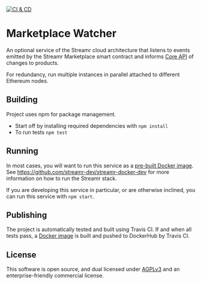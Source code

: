 [![CI & CD](https://github.com/streamr-dev/streamr-ethereum-watcher/actions/workflows/ci-cd.yaml/badge.svg)](https://github.com/streamr-dev/streamr-ethereum-watcher/actions/workflows/ci-cd.yaml)

# Marketplace Watcher
An optional service of the Streamr cloud architecture that listens to events emitted by the Streamr Marketplace smart
contract and informs [Core API](https://github.com/streamr-dev/core-api) of changes to products.

For redundancy, run multiple instances in parallel attached to different Ethereum nodes.

## Building
Project uses npm for package management.

- Start off by installing required dependencies with `npm install`
- To run tests `npm test`

## Running
In most cases, you will want to run this service as a [pre-built Docker image](https://hub.docker.com/r/streamr/ethereum-watcher/).
See https://github.com/streamr-dev/streamr-docker-dev for more information on how to run the Streamr stack.

If you are developing this service in particular, or are otherwise inclined, you can run this service with `npm start`.

## Publishing
The project is automatically tested and built using Travis CI. If and when all tests pass, a [Docker image](https://hub.docker.com/r/streamr/data-api/) is built and pushed to DockerHub by Travis CI.

## License

This software is open source, and dual licensed under [AGPLv3](https://www.gnu.org/licenses/agpl.html) and an enterprise-friendly commercial license.
